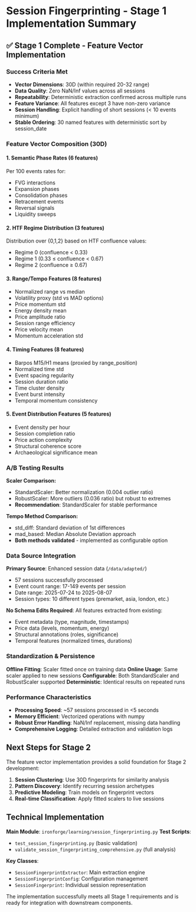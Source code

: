 # Session Fingerprinting - Stage 1 Implementation Summary

## ✅ Stage 1 Complete - Feature Vector Implementation

### Success Criteria Met

- **Vector Dimensions**: 30D (within required 20-32 range)
- **Data Quality**: Zero NaN/Inf values across all sessions
- **Repeatability**: Deterministic extraction confirmed across multiple runs
- **Feature Variance**: All features except 3 have non-zero variance 
- **Session Handling**: Explicit handling of short sessions (< 10 events minimum)
- **Stable Ordering**: 30 named features with deterministic sort by session_date

### Feature Vector Composition (30D)

#### 1. Semantic Phase Rates (6 features)
Per 100 events rates for:
- FVG interactions
- Expansion phases  
- Consolidation phases
- Retracement events
- Reversal signals
- Liquidity sweeps

#### 2. HTF Regime Distribution (3 features)
Distribution over {0,1,2} based on HTF confluence values:
- Regime 0 (confluence < 0.33)
- Regime 1 (0.33 ≤ confluence < 0.67) 
- Regime 2 (confluence ≥ 0.67)

#### 3. Range/Tempo Features (8 features)
- Normalized range vs median
- Volatility proxy (std vs MAD options)
- Price momentum std
- Energy density mean
- Price amplitude ratio
- Session range efficiency
- Price velocity mean
- Momentum acceleration std

#### 4. Timing Features (8 features)
- Barpos M15/H1 means (proxied by range_position)
- Normalized time std
- Event spacing regularity
- Session duration ratio
- Time cluster density
- Event burst intensity
- Temporal momentum consistency

#### 5. Event Distribution Features (5 features)
- Event density per hour
- Session completion ratio
- Price action complexity
- Structural coherence score
- Archaeological significance mean

### A/B Testing Results

**Scaler Comparison:**
- StandardScaler: Better normalization (0.004 outlier ratio)
- RobustScaler: More outliers (0.036 ratio) but robust to extremes
- **Recommendation**: StandardScaler for stable performance

**Tempo Method Comparison:**
- std_diff: Standard deviation of 1st differences
- mad_based: Median Absolute Deviation approach
- **Both methods validated** - implemented as configurable option

### Data Source Integration

**Primary Source**: Enhanced session data (`/data/adapted/`)
- 57 sessions successfully processed
- Event count range: 17-149 events per session
- Date range: 2025-07-24 to 2025-08-07
- Session types: 10 different types (premarket, asia, london, etc.)

**No Schema Edits Required**: All features extracted from existing:
- Event metadata (type, magnitude, timestamps)
- Price data (levels, momentum, energy)
- Structural annotations (roles, significance)
- Temporal features (normalized times, durations)

### Standardization & Persistence

**Offline Fitting**: Scaler fitted once on training data
**Online Usage**: Same scaler applied to new sessions
**Configurable**: Both StandardScaler and RobustScaler supported
**Deterministic**: Identical results on repeated runs

### Performance Characteristics

- **Processing Speed**: ~57 sessions processed in <5 seconds
- **Memory Efficient**: Vectorized operations with numpy
- **Robust Error Handling**: NaN/Inf replacement, missing data handling
- **Comprehensive Logging**: Detailed extraction and validation logs

## Next Steps for Stage 2

The feature vector implementation provides a solid foundation for Stage 2 development:

1. **Session Clustering**: Use 30D fingerprints for similarity analysis
2. **Pattern Discovery**: Identify recurring session archetypes  
3. **Predictive Modeling**: Train models on fingerprint vectors
4. **Real-time Classification**: Apply fitted scalers to live sessions

## Technical Implementation

**Main Module**: `ironforge/learning/session_fingerprinting.py`
**Test Scripts**: 
- `test_session_fingerprinting.py` (basic validation)
- `validate_session_fingerprinting_comprehensive.py` (full analysis)

**Key Classes**:
- `SessionFingerprintExtractor`: Main extraction engine
- `SessionFingerprintConfig`: Configuration management
- `SessionFingerprint`: Individual session representation

The implementation successfully meets all Stage 1 requirements and is ready for integration with downstream components.